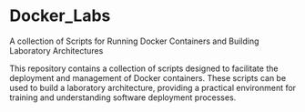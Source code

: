 # Docker_Labs
A collection of Scripts for Running Docker Containers and Building Laboratory Architectures

This repository contains a collection of scripts designed to facilitate the deployment and management of Docker containers. These scripts can be used to build a laboratory architecture, providing a practical environment for training and understanding software deployment processes.
